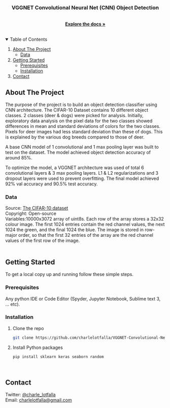 
<h3 align="center">VGGNET Convolutional Neural Net (CNN) Object Detection</h3>

  <p align="center">
    <br />
    <a href="https://github.com/charlelotfalla/VGGNET-Convolutional-Neural-Network-(CNN)-Object-Detection"><strong>Explore the docs »</strong></a>
  </p>
</p>

<br />

<!-- TABLE OF CONTENTS -->
<details open="open">
  <summary>Table of Contents</summary>
  <ol>
    <li>
      <a href="#about-the-project">About The Project</a>
      <ul>
        <li><a href="#data">Data</a></li>
      </ul>
    </li>
    <li>
      <a href="#getting-started">Getting Started</a>
      <ul>
        <li><a href="#prerequisites">Prerequisites</a></li>
        <li><a href="#installation">Installation</a></li>
      </ul>
    <li><a href="#contact">Contact</a></li>
  </ol>
</details>



<!-- ABOUT THE PROJECT -->
## About The Project

The purpose of the project is to build an object detection classifier using CNN architecture. The CIFAR-10 Dataset contains 10 different object classes. 2 classes (deer & dogs) were picked for analysis. Initially, exploratory data analysis on the pixel data for the two classes showed differences in mean and standard deviations of colors for the two classes. Pixels for deer images had less standard deviation than these of dogs. This is explained by the various dog breeds compared to those of deer. 

A base CNN model of 1 convolutional and 1 max pooling layer was built to test on the dataset. The model achieved object detection accuracy of around 85%.

To optimize the model, a VGGNET architecture was used of total 6 convolutional layers & 3 max pooling layers. L1 & L2 regularizations and 3 dropout layers were used to prevent overfitting. The final model achieved 92% val accuracy and 90.5% test accuracy. 


### Data

Source: [The CIFAR-10 dataset](https://www.cs.toronto.edu/~kriz/cifar-10-python.tar.gz) <br />
Copyright: Open-source <br />
Variables:10000x3072 array of uint8s. Each row of the array stores a 32x32 colour image. The first 1024 entries contain the red channel values, the next 1024 the green, and the final 1024 the blue. The image is stored in row-major order, so that the first 32 entries of the array are the red channel values of the first row of the image. <br />
<br />

<!-- GETTING STARTED -->
## Getting Started

To get a local copy up and running follow these simple steps.


### Prerequisites

Any python IDE or Code Editor (Spyder, Jupyter Notebook, Sublime text 3, ... etc).


### Installation

1. Clone the repo
   ```sh
   git clone https://github.com/charlelotfalla/VGGNET-Convolutional-Neural-Network-CNN-Object-Detection.git
   ```
2. Install Python packages
   ```sh
   pip install sklearn keras seaborn random 
   ```
<br />

<!-- CONTACT -->
## Contact

Twitter: [@charle_lotfalla](https://twitter.com/charle_lotfalla)  <br />
Email: charlelotfalla@gmail.com





  


  

